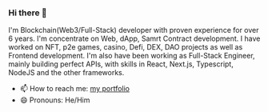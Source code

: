 ### Hi there 👋
I'm Blockchain(Web3/Full-Stack) developer with proven experience for over 6 years. I'm concentrate on Web, dApp, Samrt Contract development. I have worked on NFT, p2e games, casino, Defi, DEX, DAO projects as well as Frontend development. I'm also have been working as Full-Stack Engineer, mainly building perfect APIs, with skills in React, Next.js, Typescript, NodeJS and the other frameworks.

- 📫 How to reach me: <a href = "https://stevendevblockchain.vercel.app/">my portfolio</a>
- 😄 Pronouns: He/Him

